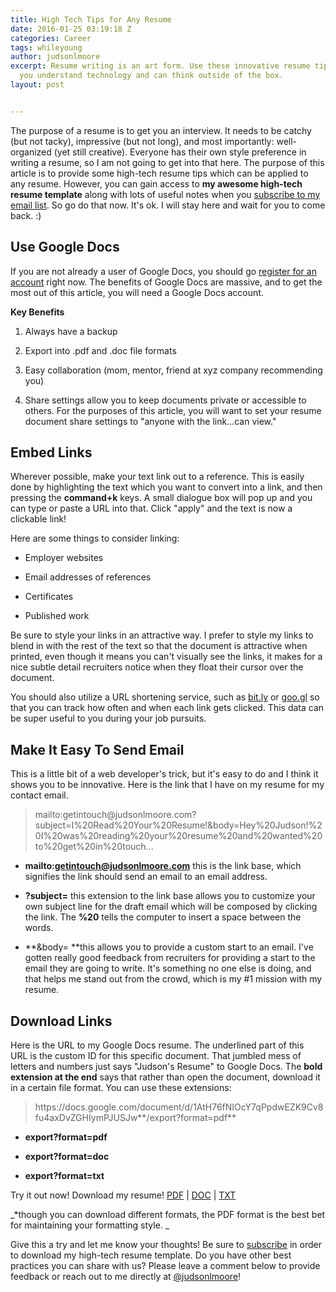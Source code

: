 ```yaml
---
title: High Tech Tips for Any Resume
date: 2016-01-25 03:19:18 Z
categories: Career
tags: whileyoung
author: judsonlmoore
excerpt: Resume writing is an art form. Use these innovative resume tips to show that
  you understand technology and can think outside of the box.
layout: post


---
```


The purpose of a resume is to get you an interview. It needs to be catchy (but not tacky), impressive (but not long), and most importantly: well-organized (yet still creative). Everyone has their own style preference in writing a resume, so I am not going to get into that here. The purpose of this article is to provide some high-tech resume tips which can be applied to any resume. However, you can gain access to **my awesome high-tech resume template** along with lots of useful notes when you [subscribe to my email list](https://www.judsonlmoore.com/subscribe/). So go do that now. It's ok. I will stay here and wait for you to come back. :)

## Use Google Docs

If you are not already a user of Google Docs, you should go [register for an account](https://www.google.com/docs/about/) right now. The benefits of Google Docs are massive, and to get the most out of this article, you will need a Google Docs account.

**Key Benefits**

1. Always have a backup

2) Export into .pdf and .doc file formats

3. Easy collaboration (mom, mentor, friend at xyz company recommending you)

4) Share settings allow you to keep documents private or accessible to others. For the purposes of this article, you will want to set your resume document share settings to "anyone with the link...can view."

## Embed Links

Wherever possible, make your text link out to a reference. This is easily done by highlighting the text which you want to convert into a link, and then pressing the **command+k** keys. A small dialogue box will pop up and you can type or paste a URL into that. Click "apply" and the text is now a clickable link!

Here are some things to consider linking:

- Employer websites

- Email addresses of references

- Certificates

- Published work

Be sure to style your links in an attractive way. I prefer to style my links to blend in with the rest of the text so that the document is attractive when printed, even though it means you can't visually see the links, it makes for a nice subtle detail recruiters notice when they float their cursor over the document.

You should also utilize a URL shortening service, such as [bit.ly](https://www.judsonlmoore.com/get/bitly/) or [goo.gl](https://www.judsonlmoore.com/get/google-url-shortner/) so that you can track how often and when each link gets clicked. This data can be super useful to you during your job pursuits.

## Make It Easy To Send Email

This is a little bit of a web developer's trick, but it's easy to do and I think it shows you to be innovative. Here is the link that I have on my resume for my contact email.

<blockquote>mailto:getintouch@judsonlmoore.com?subject=I%20Read%20Your%20Resume!&body=Hey%20Judson!%20I%20was%20reading%20your%20resume%20and%20wanted%20to%20get%20in%20touch...</blockquote>

- **mailto:getintouch@judsonlmoore.com** this is the link base, which signifies the link should send an email to an email address.

- **?subject=** this extension to the link base allows you to customize your own subject line for the draft email which will be composed by clicking the link. The **%20** tells the computer to insert a space between the words.

- **&body= **this allows you to provide a custom start to an email. I've gotten really good feedback from recruiters for providing a start to the email they are going to write. It's something no one else is doing, and that helps me stand out from the crowd, which is my #1 mission with my resume.

## Download Links

Here is the URL to my Google Docs resume. The underlined part of this URL is the custom ID for this specific document. That jumbled mess of letters and numbers just says "Judson's Resume" to Google Docs. The **bold extension at the end** says that rather than open the document, download it in a certain file format. You can use these extensions:

<blockquote>https://docs.google.com/document/d/1AtH76fNIOcY7qPpdwEZK9Cv8fu4axDvZGHIymPJUSJw**/export?format=pdf**</blockquote>

- **export?format=pdf**

- **export?format=doc**

- **export?format=txt**

Try it out now! Download my resume! [PDF](https://docs.google.com/document/d/1AtH76fNIOcY7qPpdwEZK9Cv8fu4axDvZGHIymPJUSJw/export?format=pdf) | [DOC](https://docs.google.com/document/d/1AtH76fNIOcY7qPpdwEZK9Cv8fu4axDvZGHIymPJUSJw/export?format=doc) | [TXT](https://docs.google.com/document/d/1AtH76fNIOcY7qPpdwEZK9Cv8fu4axDvZGHIymPJUSJw/export?format=txt)

_\*though you can download different formats, the PDF format is the best bet for maintaining your formatting style. _

Give this a try and let me know your thoughts! Be sure to [subscribe](https://www.judsonlmoore.com/subscribe/) in order to download my high-tech resume template. Do you have other best practices you can share with us? Please leave a comment below to provide feedback or reach out to me directly at [@judsonlmoore](http://twitter.com/judsonlmoore)!
